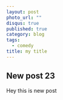 ```yaml
---
layout: post
photo_url: ""
disqus: true
published: true
category: blog
tags: 
  - comedy
title: my title
---
```


## New post 23

Hey this is new post


